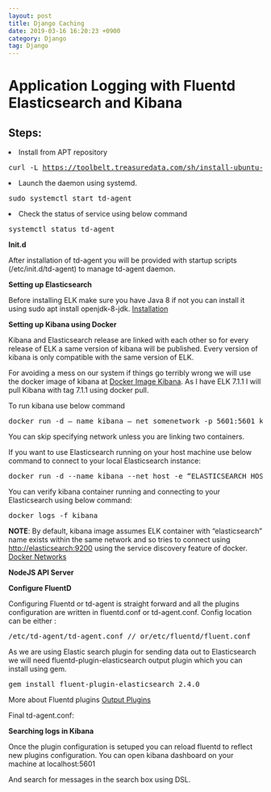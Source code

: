 ```yaml
---
layout: post
title: Django Caching
date: 2019-03-16 16:20:23 +0900
category: Django
tag: Django
---
```


<h1 class="pw-post-title ig ih ii bn ij ik il im in io ip iq ir is it iu iv iw ix iy iz ja jb jc jd je gj" id="30fc">Application Logging with Fluentd Elasticsearch and Kibana</h1>


<h2 class="lw ju ii bn jv lx ly lz jz ma mb mc kd lc md me kh lg mf mg kl lk mh mi kp mj gj" id="0c5c">Steps:</h2>
<li class="mk ml ii kt b ku kv ky kz lc mm lg mn lk mo lo mp mq mr ms gj" id="d9e9">Install from APT repository</li>
<pre class="mt mu mv mw ga mx bt my"><span class="gj lw ju ii mz b do na nb l nc" id="2810">curl -L <a class="au lv" href="https://toolbelt.treasuredata.com/sh/install-ubuntu-bionic-td-agent3.sh" rel="noopener ugc nofollow" target="_blank">https://toolbelt.treasuredata.com/sh/install-ubuntu-bionic-td-agent3.sh</a> | sh<br/></span></pre>
<li class="mk ml ii kt b ku lp ky lq lc nd lg ne lk nf lo mp mq mr ms gj" id="6d5b">Launch the daemon using systemd.</li>
<pre class="mt mu mv mw ga mx bt my"><span class="gj lw ju ii mz b do na nb l nc" id="3a71">sudo systemctl start td-agent</span></pre>
<li class="mk ml ii kt b ku lp ky lq lc nd lg ne lk nf lo mp mq mr ms gj" id="68a7">Check the status of service using below command</li>
<pre class="mt mu mv mw ga mx bt my"><span class="gj lw ju ii mz b do na nb l nc" id="cdb7">systemctl status td-agent</span></pre>
<p class="pw-post-body-paragraph kr ks ii kt b ku lp kw kx ky lq la lb lc lr le lf lg ls li lj lk lt lm ln lo ib gj" id="30c4"><strong class="kt ij">Init.d</strong></p>
<p class="pw-post-body-paragraph kr ks ii kt b ku lp kw kx ky lq la lb lc lr le lf lg ls li lj lk lt lm ln lo ib gj" id="f98d">After installation of td-agent you will be provided with startup scripts (/etc/init.d/td-agent) to manage td-agent daemon.</p>
<p class="pw-post-body-paragraph kr ks ii kt b ku lp kw kx ky lq la lb lc lr le lf lg ls li lj lk lt lm ln lo ib gj" id="d7db"><strong class="kt ij">Setting up Elasticsearch</strong></p>
<p class="pw-post-body-paragraph kr ks ii kt b ku lp kw kx ky lq la lb lc lr le lf lg ls li lj lk lt lm ln lo ib gj" id="4750">Before installing ELK make sure you have Java 8 if not you can install it using sudo apt install openjdk-8-jdk. <a class="au lv" href="https://www.elastic.co/guide/en/elasticsearch/reference/current/deb.html" rel="noopener ugc nofollow" target="_blank">Installation</a></p>
<p class="pw-post-body-paragraph kr ks ii kt b ku lp kw kx ky lq la lb lc lr le lf lg ls li lj lk lt lm ln lo ib gj" id="7d41"><strong class="kt ij">Setting up Kibana using Docker</strong></p>
<p class="pw-post-body-paragraph kr ks ii kt b ku lp kw kx ky lq la lb lc lr le lf lg ls li lj lk lt lm ln lo ib gj" id="a823">Kibana and Elasticsearch release are linked with each other so for every release of ELK a same version of kibana will be published. Every version of kibana is only compatible with the same version of ELK.</p>
<p class="pw-post-body-paragraph kr ks ii kt b ku lp kw kx ky lq la lb lc lr le lf lg ls li lj lk lt lm ln lo ib gj" id="bd56">For avoiding a mess on our system if things go terribly wrong we will use the docker image of kibana at <a class="au lv" href="https://hub.docker.com/_/kibana" rel="noopener ugc nofollow" target="_blank">Docker Image Kibana</a>. As I have ELK 7.1.1 I will pull Kibana with tag 7.1.1 using docker pull.</p>
<p class="pw-post-body-paragraph kr ks ii kt b ku lp kw kx ky lq la lb lc lr le lf lg ls li lj lk lt lm ln lo ib gj" id="530a">To run kibana use below command</p>
<pre class="mt mu mv mw ga mx bt my"><span class="gj lw ju ii mz b do na nb l nc" id="dbfa">docker run -d — name kibana — net somenetwork -p 5601:5601 kibana:7.1.1</span></pre>
<p class="pw-post-body-paragraph kr ks ii kt b ku lp kw kx ky lq la lb lc lr le lf lg ls li lj lk lt lm ln lo ib gj" id="1d6c">You can skip specifying network unless you are linking two containers.</p>
<p class="pw-post-body-paragraph kr ks ii kt b ku lp kw kx ky lq la lb lc lr le lf lg ls li lj lk lt lm ln lo ib gj" id="5f11">If you want to use Elasticsearch running on your host machine use below command to connect to your local Elasticsearch instance:</p>
<pre class="mt mu mv mw ga mx bt my"><span class="gj lw ju ii mz b do na nb l nc" id="4162">docker run -d --name kibana --net host -e “ELASTICSEARCH_HOSTS=http://localhost:9200” kibana:7.1.1</span></pre>
<p class="pw-post-body-paragraph kr ks ii kt b ku lp kw kx ky lq la lb lc lr le lf lg ls li lj lk lt lm ln lo ib gj" id="45ef">You can verify kibana container running and connecting to your Elasticsearch using below command:</p>
<pre class="mt mu mv mw ga mx bt my"><span class="gj lw ju ii mz b do na nb l nc" id="fe37">docker logs -f kibana</span></pre>
<p class="pw-post-body-paragraph kr ks ii kt b ku lp kw kx ky lq la lb lc lr le lf lg ls li lj lk lt lm ln lo ib gj" id="45bd"><strong class="kt ij">NOTE</strong>: By default, kibana image assumes ELK container with “elasticsearch” name exists within the same network and so tries to connect using <a class="au lv" href="http://elasticsearch:9200" rel="noopener ugc nofollow" target="_blank">http://elasticsearch:9200</a> using the service discovery feature of docker. <a class="au lv" href="https://docs.docker.com/network/" rel="noopener ugc nofollow" target="_blank">Docker Networks</a></p>
<p class="pw-post-body-paragraph kr ks ii kt b ku lp kw kx ky lq la lb lc lr le lf lg ls li lj lk lt lm ln lo ib gj" id="c70b"><strong class="kt ij">NodeJS API Server</strong></p>
<p class="pw-post-body-paragraph kr ks ii kt b ku lp kw kx ky lq la lb lc lr le lf lg ls li lj lk lt lm ln lo ib gj" id="1c4b"><strong class="kt ij">Configure FluentD</strong></p>
<p class="pw-post-body-paragraph kr ks ii kt b ku lp kw kx ky lq la lb lc lr le lf lg ls li lj lk lt lm ln lo ib gj" id="5937">Configuring Fluentd or td-agent is straight forward and all the plugins configuration are written in fluentd.conf or td-agent.conf. Config location can be either :</p>
<pre class="mt mu mv mw ga mx bt my"><span class="gj lw ju ii mz b do na nb l nc" id="9cdc">/etc/td-agent/td-agent.conf </span><span class="gj lw ju ii mz b do nj nk nl nm nn nb l nc" id="b514">// or</span><span class="gj lw ju ii mz b do nj nk nl nm nn nb l nc" id="41ab">/etc/fluentd/fluent.conf</span></pre>
<p class="pw-post-body-paragraph kr ks ii kt b ku lp kw kx ky lq la lb lc lr le lf lg ls li lj lk lt lm ln lo ib gj" id="cf26">As we are using Elastic search plugin for sending data out to Elasticsearch we will need fluentd-plugin-elasticsearch output plugin which you can install using gem.</p>
<pre class="mt mu mv mw ga mx bt my"><span class="gj lw ju ii mz b do na nb l nc" id="73d4">gem install fluent-plugin-elasticsearch 2.4.0</span></pre>
<p class="pw-post-body-paragraph kr ks ii kt b ku lp kw kx ky lq la lb lc lr le lf lg ls li lj lk lt lm ln lo ib gj" id="df09">More about Fluentd plugins <a class="au lv" href="https://docs.fluentd.org/output" rel="noopener ugc nofollow" target="_blank">Output Plugins</a></p>
<p class="pw-post-body-paragraph kr ks ii kt b ku lp kw kx ky lq la lb lc lr le lf lg ls li lj lk lt lm ln lo ib gj" id="4deb">Final td-agent.conf:</p>
<p class="pw-post-body-paragraph kr ks ii kt b ku lp kw kx ky lq la lb lc lr le lf lg ls li lj lk lt lm ln lo ib gj" id="67c2"><strong class="kt ij">Searching logs in Kibana</strong></p>
<p class="pw-post-body-paragraph kr ks ii kt b ku lp kw kx ky lq la lb lc lr le lf lg ls li lj lk lt lm ln lo ib gj" id="da45">Once the plugin configuration is setuped you can reload fluentd to reflect new plugins configuration. You can open kibana dashboard on your machine at localhost:5601</p>
<p class="pw-post-body-paragraph kr ks ii kt b ku lp kw kx ky lq la lb lc lr le lf lg ls li lj lk lt lm ln lo ib gj" id="6444">And search for messages in the search box using DSL.</p>